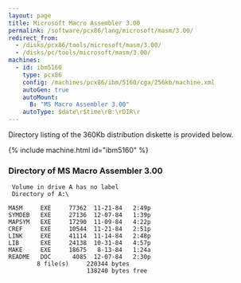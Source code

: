 ```yaml
---
layout: page
title: Microsoft Macro Assembler 3.00
permalink: /software/pcx86/lang/microsoft/masm/3.00/
redirect_from:
  - /disks/pcx86/tools/microsoft/masm/3.00/
  - /disks/pc/tools/microsoft/masm/3.00/
machines:
  - id: ibm5160
    type: pcx86
    config: /machines/pcx86/ibm/5160/cga/256kb/machine.xml
    autoGen: true
    autoMount:
      B: "MS Macro Assembler 3.00"
    autoType: $date\r$time\rB:\rDIR\r
---
```


Directory listing of the 360Kb distribution diskette is provided below.

{% include machine.html id="ibm5160" %}

### Directory of MS Macro Assembler 3.00

     Volume in drive A has no label
     Directory of A:\

    MASM     EXE     77362  11-21-84   2:49p
    SYMDEB   EXE     27136  12-07-84   1:39p
    MAPSYM   EXE     17290  11-09-84   4:22p
    CREF     EXE     10544  11-21-84   2:51p
    LINK     EXE     41114  11-14-84   2:48p
    LIB      EXE     24138  10-31-84   4:57p
    MAKE     EXE     18675   8-13-84   1:24a
    README   DOC      4085  12-07-84   2:30p
            8 file(s)     220344 bytes
                          138240 bytes free
